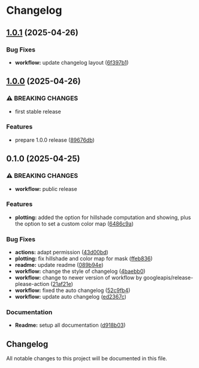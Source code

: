 # Changelog

## [1.0.1](https://github.com/SchmidL/aetherpy/compare/v1.0.0...v1.0.1) (2025-04-26)


### Bug Fixes

* **workflow:** update changelog layout ([6f397b1](https://github.com/SchmidL/aetherpy/commit/6f397b1cc6040a89add19a4b4cef1a1edf6b514c))

## [1.0.0](https://github.com/SchmidL/aetherpy/compare/v0.1.0...v1.0.0) (2025-04-26)


### ⚠ BREAKING CHANGES

* first stable release

### Features

* prepare 1.0.0 release ([89676db](https://github.com/SchmidL/aetherpy/commit/89676db3b323d0c3d9b80d58c5b706c7aad9cd6a))

## 0.1.0 (2025-04-25)


### ⚠ BREAKING CHANGES

* **workflow:** public release

### Features

* **plotting:** added the option for hillshade computation and showing, plus the option to set a custom color map ([6486c9a](https://github.com/SchmidL/aetherpy/commit/6486c9a3c3ec20c12e317242203f6565a30d39d5))


### Bug Fixes

* **actions:** adapt permission ([43d00bd](https://github.com/SchmidL/aetherpy/commit/43d00bd9afc7dc6c4dd075011a4b69fcc8188334))
* **plotting:** fix hillshade and color map for mask ([ffeb836](https://github.com/SchmidL/aetherpy/commit/ffeb836575245a0b655e542de384de455f091225))
* **readme:** update readme ([089b94e](https://github.com/SchmidL/aetherpy/commit/089b94e76cea5727bc1b3d7f642f3a808d9f2b7f))
* **workflow:** change the style of changelog ([4baebb0](https://github.com/SchmidL/aetherpy/commit/4baebb08611e71ddb2b3fe95f293f58f574ed04a))
* **workflow:** change to newer version of workflow by googleapis/release-please-action ([21af21e](https://github.com/SchmidL/aetherpy/commit/21af21e4469e71cadd3726c75b2e191af8aafe37))
* **workflow:** fixed the auto changelog ([52c9fb4](https://github.com/SchmidL/aetherpy/commit/52c9fb4f12991b10b6c867003051c9b8a110c2f6))
* **workflow:** update auto changelog ([ed2367c](https://github.com/SchmidL/aetherpy/commit/ed2367ce0b4deb118ae90171307702c0371973f4))


### Documentation

* **Readme:** setup all documentation ([d918b03](https://github.com/SchmidL/aetherpy/commit/d918b0304c46b873171d14051e88c46b55a3849a))

## Changelog

All notable changes to this project will be documented in this file.

